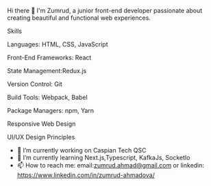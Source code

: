 
Hi there 👋
I'm Zumrud, a junior front-end developer passionate about creating beautiful and functional web experiences. 

Skills

Languages: HTML, CSS, JavaScript

Front-End Frameworks: React

State Management:Redux.js

Version Control: Git

Build Tools: Webpack, Babel

Package Managers: npm, Yarn

Responsive Web Design

UI/UX Design Principles


- 🔭 I’m currently working on Caspian Tech QSC
- 🌱 I’m currently learning Next.js,Typescript, KafkaJs, SocketIo
- 📫 How to reach me: email:zumrud.ahmad@gmail.com or linkedin: https://www.linkedin.com/in/zumrud-ahmadova/
